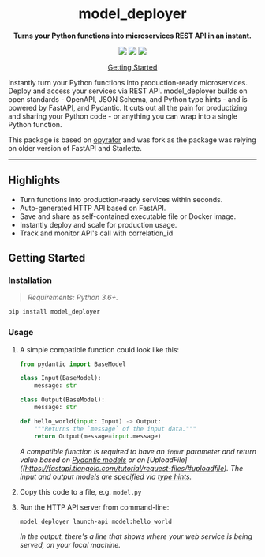 <!-- markdownlint-disable MD033 MD041 -->
<h1 align="center">
    model_deployer
</h1>

<p align="center">
    <strong>Turns your Python functions into microservices REST API in an instant.</strong>
</p>

<p align="center">
    <a href="https://pypi.org/project/opyrator/" title="Python Version"><img src="https://img.shields.io/badge/Python-3.6%2B-blue&style=flat"></a>
    <a href="https://github.com/dubuisa/model_deployer/blob/main/LICENSE" title="Project License"><img src="https://img.shields.io/badge/License-MIT-green.svg"></a>
    <a href="https://github.com/dubuisa/model_deployer/actions?query=workflow%3Abuild-pipeline" title="Build status"><img src="https://img.shields.io/github/workflow/status/ml-tooling/opyrator/build-pipeline?style=flat"></a>
</p>

<p align="center">
  <a href="#getting-started">Getting Started</a>
</p>

Instantly turn your Python functions into production-ready microservices. Deploy and access your services via REST API. model_deployer builds on open standards - OpenAPI,  JSON Schema, and Python type hints - and is powered by FastAPI, and Pydantic. It cuts out all the pain for productizing and sharing your Python code - or anything you can wrap into a single Python function.

This package is based on [opyrator](https://github.com/ml-tooling/opyrator) and was fork as the package was relying on older version of FastAPI and Starlette.


---

## Highlights

- Turn functions into production-ready services within seconds.
- Auto-generated HTTP API based on FastAPI.
- Save and share as self-contained executable file or Docker image.
- Instantly deploy and scale for production usage.
- Track and monitor API's call with correlation_id

## Getting Started

### Installation

> _Requirements: Python 3.6+._

```bash
pip install model_deployer
```

### Usage

1. A simple compatible function could look like this:

    ```python
    from pydantic import BaseModel

    class Input(BaseModel):
        message: str

    class Output(BaseModel):
        message: str

    def hello_world(input: Input) -> Output:
        """Returns the `message` of the input data."""
        return Output(message=input.message)
    ```

    _A compatible function is required to have an `input` parameter and return value based on [Pydantic models](https://pydantic-docs.helpmanual.io/) or an [UploadFile]((https://fastapi.tiangolo.com/tutorial/request-files/#uploadfile). The input and output models are specified via [type hints](https://docs.python.org/3/library/typing.html)._

2. Copy this code to a file, e.g. `model.py`
3. Run the HTTP API server from command-line:

    ```bash
    model_deployer launch-api model:hello_world
    ```
    _In the output, there's a line that shows where your web service is being served, on your local machine._